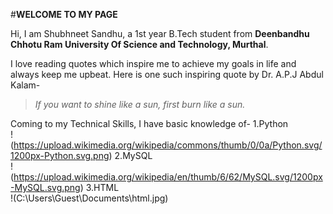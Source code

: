 
#**WELCOME TO MY PAGE**

Hi, I am Shubhneet Sandhu, a 1st year B.Tech student from **Deenbandhu Chhotu Ram University Of Science and Technology, Murthal**.

I love reading quotes which inspire me to achieve my goals in life and always keep me upbeat. Here is one such inspiring quote by Dr. A.P.J Abdul Kalam-

>*If you want to shine like a sun, first burn like a sun.*

Coming to my Technical Skills, I have basic knowledge of-
1.Python  
!(https://upload.wikimedia.org/wikipedia/commons/thumb/0/0a/Python.svg/1200px-Python.svg.png)
2.MySQL   
!(https://upload.wikimedia.org/wikipedia/en/thumb/6/62/MySQL.svg/1200px-MySQL.svg.png)
3.HTML    
!(C:\Users\Guest\Documents\html.jpg)











